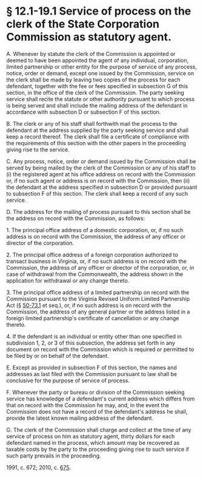 # § 12.1-19.1 Service of process on the clerk of the State Corporation Commission as statutory agent.

<p>A. Whenever by statute the clerk of the Commission is appointed or deemed to have been appointed the agent of any individual, corporation, limited partnership or other entity for the purpose of service of any process, notice, order or demand, except one issued by the Commission, service on the clerk shall be made by leaving two copies of the process for each defendant, together with the fee or fees specified in subsection G of this section, in the office of the clerk of the Commission. The party seeking service shall recite the statute or other authority pursuant to which process is being served and shall include the mailing address of the defendant in accordance with subsection D or subsection F of this section.</p><p>B. The clerk or any of his staff shall forthwith mail the process to the defendant at the address supplied by the party seeking service and shall keep a record thereof. The clerk shall file a certificate of compliance with the requirements of this section with the other papers in the proceeding giving rise to the service.</p><p>C. Any process, notice, order or demand issued by the Commission shall be served by being mailed by the clerk of the Commission or any of his staff to (i) the registered agent at his office address on record with the Commission or, if no such agent or address is on record with the Commission, then (ii) the defendant at the address specified in subsection D or provided pursuant to subsection F of this section. The clerk shall keep a record of any such service.</p><p>D. The address for the mailing of process pursuant to this section shall be the address on record with the Commission, as follows:</p><p>1. The principal office address of a domestic corporation, or, if no such address is on record with the Commission, the address of any officer or director of the corporation.</p><p>2. The principal office address of a foreign corporation authorized to transact business in Virginia, or, if no such address is on record with the Commission, the address of any officer or director of the corporation, or, in case of withdrawal from the Commonwealth, the address shown in the application for withdrawal or any change thereto.</p><p>3. The principal office address of a limited partnership on record with the Commission pursuant to the Virginia Revised Uniform Limited Partnership Act (§ <a href='http://law.lis.virginia.gov/vacode/50-73.1/'>50-73.1</a> et seq.), or, if no such address is on record with the Commission, the address of any general partner or the address listed in a foreign limited partnership's certificate of cancellation or any change thereto.</p><p>4. If the defendant is an individual or entity other than one specified in subdivision 1, 2, or 3 of this subsection, the address set forth in any document on record with the Commission which is required or permitted to be filed by or on behalf of the defendant.</p><p>E. Except as provided in subsection F of this section, the names and addresses as last filed with the Commission pursuant to law shall be conclusive for the purpose of service of process.</p><p>F. Whenever the party or bureau or division of the Commission seeking service has knowledge of a defendant's current address which differs from that on record with the Commission he may, and, in the event the Commission does not have a record of the defendant's address he shall, provide the latest known mailing address of the defendant.</p><p>G. The clerk of the Commission shall charge and collect at the time of any service of process on him as statutory agent, thirty dollars for each defendant named in the process, which amount may be recovered as taxable costs by the party to the proceeding giving rise to such service if such party prevails in the proceeding.</p><p>1991, c. 672; 2010, c. <a href='http://lis.virginia.gov/cgi-bin/legp604.exe?101+ful+CHAP0675'>675</a>.</p>